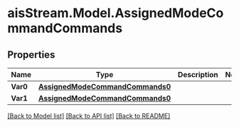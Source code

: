 # aisStream.Model.AssignedModeCommandCommands

## Properties

Name | Type | Description | Notes
------------ | ------------- | ------------- | -------------
**Var0** | [**AssignedModeCommandCommands0**](AssignedModeCommandCommands0.md) |  | 
**Var1** | [**AssignedModeCommandCommands0**](AssignedModeCommandCommands0.md) |  | 

[[Back to Model list]](../README.md#documentation-for-models) [[Back to API list]](../README.md#documentation-for-api-endpoints) [[Back to README]](../README.md)

